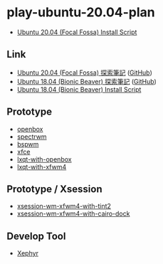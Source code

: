 
# play-ubuntu-20.04-plan

* [Ubuntu 20.04 (Focal Fossa) Install Script](https://github.com/samwhelp/play-ubuntu-20.04-plan)

## Link

* [Ubuntu 20.04 (Focal Fossa) 探索筆記](https://samwhelp.github.io/note-ubuntu-20.04/) ([GitHub](https://github.com/samwhelp/note-ubuntu-20.04))
* [Ubuntu 18.04 (Bionic Beaver) 探索筆記](https://samwhelp.github.io/note-ubuntu-18.04/) ([GitHub](https://github.com/samwhelp/note-ubuntu-18.04))
* [Ubuntu 18.04 (Bionic Beaver) Install Script](https://github.com/samwhelp/play-ubuntu-18.04-plan)


## Prototype

* [openbox](prototype/openbox)
* [spectrwm](prototype/spectrwm)
* [bspwm](prototype/bspwm)
* [xfce](prototype/xfce)
* [lxqt-with-openbox](prototype/lxqt-with-openbox)
* [lxqt-with-xfwm4](prototype/lxqt-with-xfwm4)


## Prototype / Xsession

* [xsession-wm-xfwm4-with-tint2](prototype-xsession/xsession-wm-xfwm4/xsession-wm-xfwm4-with-tint2)
* [xsession-wm-xfwm4-with-cairo-dock](prototype-xsession/xsession-wm-xfwm4/xsession-wm-xfwm4-with-cairo-dock)


## Develop Tool

* [Xephyr](tool/xephyr)

